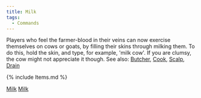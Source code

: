 ```yaml
---
title: Milk
tags:
  - Commands
---
```

Players who feel the farmer-blood in their veins can now exercise
themselves on cows or goats, by filling their skins through milking
them.
To do this, hold the skin, and type, for example, 'milk cow'. If you are
clumsy, the cow might not appreciate it though.
See also: [Butcher](Butcher "wikilink"), [Cook](Cook "wikilink"),
[Scalp](Scalp "wikilink"), [Drain](Drain "wikilink")

{% include Items.md %}

[Milk](Category:Consumables "wikilink")
[Milk](Category:Help_files "wikilink")